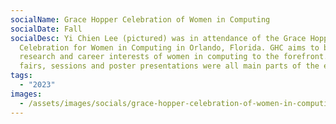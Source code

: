```yaml
---
socialName: Grace Hopper Celebration of Women in Computing
socialDate: Fall
socialDesc: Yi Chien Lee (pictured) was in attendance of the Grace Hopper
  Celebration for Women in Computing in Orlando, Florida. GHC aims to bring the
  research and career interests of women in computing to the forefront. Career
  fairs, sessions and poster presentations were all main parts of the event.
tags:
  - "2023"
images:
  - /assets/images/socials/grace-hopper-celebration-of-women-in-computing.png
---
```

